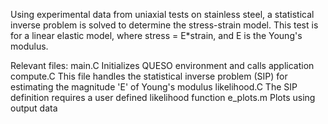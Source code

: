 Using experimental data from uniaxial tests on stainless steel, a statistical inverse problem is solved to determine the stress-strain model. This test is for a linear elastic model, where stress = E*strain, and E is the Young's modulus.

Relevant files:
main.C          Initializes QUESO environment and calls application
compute.C       This file handles the statistical inverse problem (SIP) for estimating the magnitude 'E' of Young's modulus
likelihood.C    The SIP definition requires a user defined likelihood function
e_plots.m       Plots using output data
 